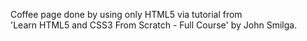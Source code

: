 Coffee page done by using only HTML5 via tutorial from<br>
'Learn HTML5 and CSS3 From Scratch - Full Course' by John Smilga.
